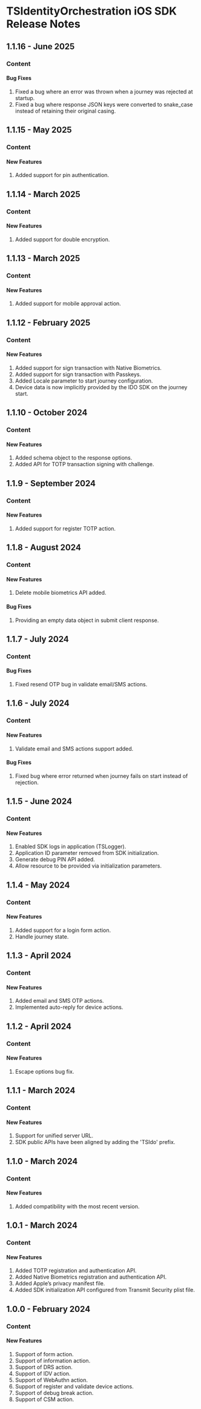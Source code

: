 # TSIdentityOrchestration iOS SDK Release Notes

<!---
Template
## Version - Date
### Content
#### New Features
#### Enhancements
#### Bug Fixes
### Upgrade
#### EXPECTED MIGRATION CHANGES 
--->


## 1.1.16 - June 2025
### Content
#### Bug Fixes
1. Fixed a bug where an error was thrown when a journey was rejected at startup.
2. Fixed a bug where response JSON keys were converted to snake_case instead of retaining their original casing.

## 1.1.15 - May 2025
### Content
#### New Features
1. Added support for pin authentication.

## 1.1.14 - March 2025
### Content
#### New Features
1. Added support for double encryption.

## 1.1.13 - March 2025
### Content
#### New Features
1. Added support for mobile approval action.

## 1.1.12 - February 2025
### Content
#### New Features
1. Added support for sign transaction with Native Biometrics.
2. Added support for sign transaction with Passkeys.
3. Added Locale parameter to start journey configuration.
4. Device data is now implicitly provided by the IDO SDK on the journey start.

## 1.1.10 - October 2024
### Content
#### New Features
1. Added schema object to the response options.
2. Added API for TOTP transaction signing with challenge.

## 1.1.9 - September 2024
### Content
#### New Features
1. Added support for register TOTP action.

## 1.1.8 - August 2024
### Content
#### New Features
1. Delete mobile biometrics API added.
#### Bug Fixes
1. Providing an empty data object in submit client response.

## 1.1.7 - July 2024
### Content
#### Bug Fixes
1. Fixed resend OTP bug in validate email/SMS actions.

## 1.1.6 - July 2024
### Content
#### New Features
1. Validate email and SMS actions support added.
#### Bug Fixes
1. Fixed bug where error returned when journey fails on start instead of rejection.

## 1.1.5 - June 2024
### Content
#### New Features
1. Enabled SDK logs in application (TSLogger).
2. Application ID parameter removed from SDK initialization.
3. Generate debug PIN API added. 
4. Allow resource to be provided via initialization parameters.

## 1.1.4 - May 2024
### Content
#### New Features
1. Added support for a login form action.
2. Handle journey state.

## 1.1.3 - April 2024
### Content
#### New Features
1. Added email and SMS OTP actions.
2. Implemented auto-reply for device actions.

## 1.1.2 - April 2024
### Content
#### New Features
1. Escape options bug fix.

## 1.1.1 - March 2024
### Content
#### New Features
1. Support for unified server URL.
2. SDK public APIs have been aligned by adding the 'TSIdo' prefix.

## 1.1.0 - March 2024
### Content
#### New Features
1. Added compatibility with the most recent version.

## 1.0.1 - March 2024
### Content
#### New Features
1. Added TOTP registration and authentication API.
2. Added Native Biometrics registration and authentication API.
3. Added Apple’s privacy manifest file.
4. Added SDK initialization API configured from Transmit Security plist file.


## 1.0.0 - February 2024
### Content
#### New Features
1. Support of form action.
2. Support of information action.
3. Support of DRS action.
4. Support of IDV action.
5. Support of WebAuthn action.
6. Support of register and validate device actions.
7. Support of debug break action.
8. Support of CSM action.


